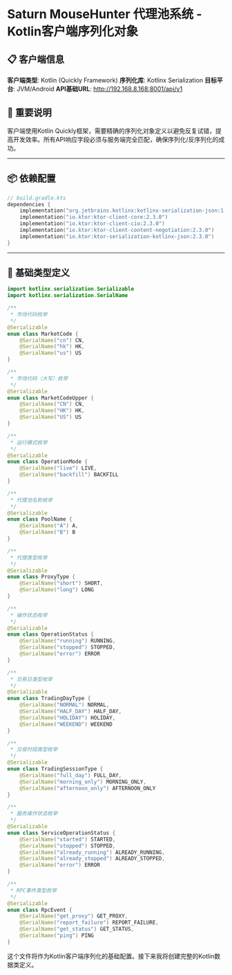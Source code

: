 # Saturn MouseHunter 代理池系统 - Kotlin客户端序列化对象

## 📋 客户端信息

**客户端类型**: Kotlin (Quickly Framework)
**序列化库**: Kotlinx Serialization
**目标平台**: JVM/Android
**API基础URL**: http://192.168.8.168:8001/api/v1

## 🎯 重要说明

客户端使用Kotlin Quickly框架，需要精确的序列化对象定义以避免反复试错，提高开发效率。所有API响应字段必须与服务端完全匹配，确保序列化/反序列化的成功。

---

## 📦 依赖配置

```kotlin
// build.gradle.kts
dependencies {
    implementation("org.jetbrains.kotlinx:kotlinx-serialization-json:1.6.0")
    implementation("io.ktor:ktor-client-core:2.3.0")
    implementation("io.ktor:ktor-client-cio:2.3.0")
    implementation("io.ktor:ktor-client-content-negotiation:2.3.0")
    implementation("io.ktor:ktor-serialization-kotlinx-json:2.3.0")
}
```

---

## 🔧 基础类型定义

```kotlin
import kotlinx.serialization.Serializable
import kotlinx.serialization.SerialName

/**
 * 市场代码枚举
 */
@Serializable
enum class MarketCode {
    @SerialName("cn") CN,
    @SerialName("hk") HK,
    @SerialName("us") US
}

/**
 * 市场代码（大写）枚举
 */
@Serializable
enum class MarketCodeUpper {
    @SerialName("CN") CN,
    @SerialName("HK") HK,
    @SerialName("US") US
}

/**
 * 运行模式枚举
 */
@Serializable
enum class OperationMode {
    @SerialName("live") LIVE,
    @SerialName("backfill") BACKFILL
}

/**
 * 代理池名称枚举
 */
@Serializable
enum class PoolName {
    @SerialName("A") A,
    @SerialName("B") B
}

/**
 * 代理类型枚举
 */
@Serializable
enum class ProxyType {
    @SerialName("short") SHORT,
    @SerialName("long") LONG
}

/**
 * 操作状态枚举
 */
@Serializable
enum class OperationStatus {
    @SerialName("running") RUNNING,
    @SerialName("stopped") STOPPED,
    @SerialName("error") ERROR
}

/**
 * 交易日类型枚举
 */
@Serializable
enum class TradingDayType {
    @SerialName("NORMAL") NORMAL,
    @SerialName("HALF_DAY") HALF_DAY,
    @SerialName("HOLIDAY") HOLIDAY,
    @SerialName("WEEKEND") WEEKEND
}

/**
 * 交易时段类型枚举
 */
@Serializable
enum class TradingSessionType {
    @SerialName("full_day") FULL_DAY,
    @SerialName("morning_only") MORNING_ONLY,
    @SerialName("afternoon_only") AFTERNOON_ONLY
}

/**
 * 服务操作状态枚举
 */
@Serializable
enum class ServiceOperationStatus {
    @SerialName("started") STARTED,
    @SerialName("stopped") STOPPED,
    @SerialName("already_running") ALREADY_RUNNING,
    @SerialName("already_stopped") ALREADY_STOPPED,
    @SerialName("error") ERROR
}

/**
 * RPC事件类型枚举
 */
@Serializable
enum class RpcEvent {
    @SerialName("get_proxy") GET_PROXY,
    @SerialName("report_failure") REPORT_FAILURE,
    @SerialName("get_status") GET_STATUS,
    @SerialName("ping") PING
}
```

这个文件将作为Kotlin客户端序列化的基础配置。接下来我将创建完整的Kotlin数据类定义。